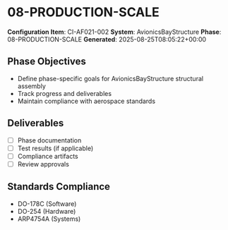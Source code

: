 # 08-PRODUCTION-SCALE

**Configuration Item**: CI-AF021-002
**System**: AvionicsBayStructure
**Phase**: 08-PRODUCTION-SCALE
**Generated**: 2025-08-25T08:05:22+00:00

## Phase Objectives
- Define phase-specific goals for AvionicsBayStructure structural assembly
- Track progress and deliverables
- Maintain compliance with aerospace standards

## Deliverables
- [ ] Phase documentation
- [ ] Test results (if applicable)
- [ ] Compliance artifacts
- [ ] Review approvals

## Standards Compliance
- DO-178C (Software)
- DO-254 (Hardware)
- ARP4754A (Systems)

